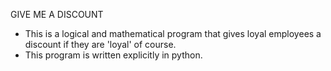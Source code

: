 GIVE ME A DISCOUNT 
- This is a logical and mathematical program that gives loyal employees a discount if they are 'loyal' of course.
- This program is written explicitly in python.

